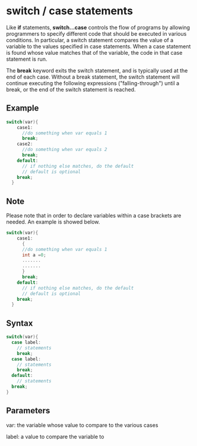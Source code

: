 # switch / case statements

Like **if** statements, **switch...case** 
controls the flow of programs by allowing programmers to specify 
different code that should be executed in various conditions.  In 
particular, a switch statement compares the value of a variable to the 
values specified in case statements.  When a case statement is found 
whose value matches that of the variable, the code in that case 
statement is run.  

The **break** keyword exits the switch statement, and is
 typically used at the end of each case.  Without a break statement, the
 switch statement will continue executing the following expressions 
("falling-through") until a break, or the end of the switch statement is
 reached.

## Example
```C++
switch(var){  
    case1:  
      //do something when var equals 1  
      break;  
    case2:  
      //do something when var equals 2  
      break;  
    default:  
      // if nothing else matches, do the default  
      // default is optional  
    break;  
  }
```

## Note

Please note that in order to declare variables within a case brackets are needed. An example is showed below.
```C++
switch(var){  
    case1:  
      {  
      //do something when var equals 1  
      int a =0;  
      .......  
      .......  
      }  
      break;  
    default:  
      // if nothing else matches, do the default  
      // default is optional  
    break;  
  }
```
## Syntax
```C++
switch(var){  
  case label:  
    // statements  
    break;  
  case label:  
    // statements  
    break;  
  default:  
    // statements  
  break;  
}
```

## Parameters

var: the variable whose value to compare to the various cases

label: a value to compare the variable to